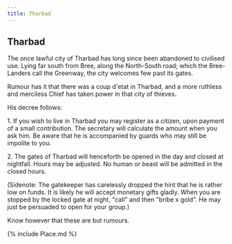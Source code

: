```yaml
---
title: Tharbad
---
```


## Tharbad

The once lawful city of Tharbad has long since been abandoned to
civilised use. Lying far south from Bree, along the North-South road;
which the Bree-Landers call the Greenway, the city welcomes few past its
gates.

Rumour has it that there was a coup d'etat in Tharbad, and a more
ruthless and merciless Chief has taken power in that city of thieves.

His decree follows:

1\. If you wish to live in Tharbad you may register as a citizen, upon
payment of a small contribution. The secretary will calculate the amount
when you ask him. Be aware that he is accompanied by guards who may
still be impolite to you.

2\. The gates of Tharbad will henceforth be opened in the day and closed
at nightfall. Hours may be adjusted. No human or beast will be admitted
in the closed hours.

(Sidenote: The gatekeeper has carelessly dropped the hint that he is
rather low on funds. It is likely he will accept monetary gifts gladly.
When you are stopped by the locked gate at night, "call" and then "bribe
x gold". He may just be persuaded to open for your group.)

Know however that these are but rumours.

{% include Place.md %}